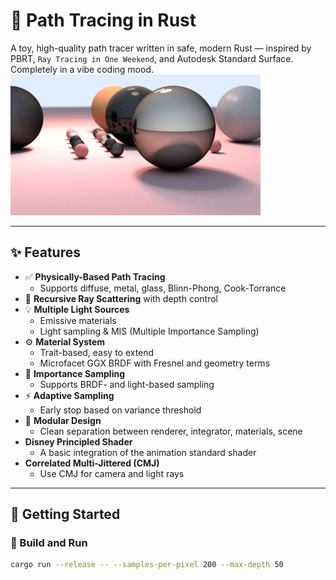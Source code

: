 # 🎯 Path Tracing in Rust

A toy, high-quality path tracer written in safe, modern Rust — inspired by PBRT, `Ray Tracing in One Weekend`, and Autodesk Standard Surface.
Completely in a vibe coding mood.
![preview](./images/rgb.png)

---

## ✨ Features

- ✅ **Physically-Based Path Tracing**
  - Supports diffuse, metal, glass, Blinn-Phong, Cook-Torrance
- 🔁 **Recursive Ray Scattering** with depth control
- 💡 **Multiple Light Sources**
  - Emissive materials
  - Light sampling & MIS (Multiple Importance Sampling)
- ⚙️ **Material System**
  - Trait-based, easy to extend
  - Microfacet GGX BRDF with Fresnel and geometry terms
- 🧠 **Importance Sampling**
  - Supports BRDF- and light-based sampling
- ⚡ **Adaptive Sampling**
  - Early stop based on variance threshold
- 🧪 **Modular Design**
  - Clean separation between renderer, integrator, materials, scene
- **Disney Principled Shader**
  - A basic integration of the animation standard shader
- **Correlated Multi-Jittered (CMJ)**
  - Use CMJ for camera and light rays

---

## 🚀 Getting Started

### 🔧 Build and Run

```bash
cargo run --release -- --samples-per-pixel 200 --max-depth 50
